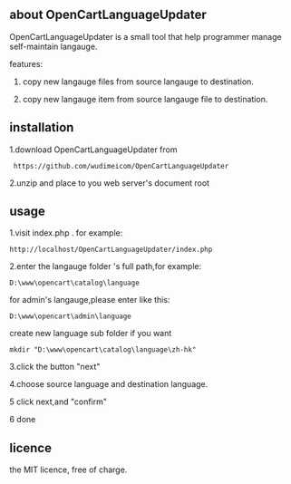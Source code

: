 ## about OpenCartLanguageUpdater

OpenCartLanguageUpdater is a small tool that help programmer manage self-maintain langauge.

features:
1. copy new langauge files from source langauge to destination.

2. copy new langauge item from source langauge file to destination.

## installation

1.download OpenCartLanguageUpdater from
```url
 https://github.com/wudimeicom/OpenCartLanguageUpdater
 ```
2.unzip and place to you web server's document root

## usage

1.visit index.php . for example:
```url
http://localhost/OpenCartLanguageUpdater/index.php
```
2.enter the langauge folder 's full path,for example:
```url
D:\www\opencart\catalog\language
```
for admin's langauge,please enter like this:
```url
D:\www\opencart\admin\language
```
create new language sub folder if you want
```shell
mkdir "D:\www\opencart\catalog\language\zh-hk"
```
3.click the button "next"

4.choose source language and destination language.

5  click next,and "confirm"

6 done


## licence
the MIT licence, free of charge.
